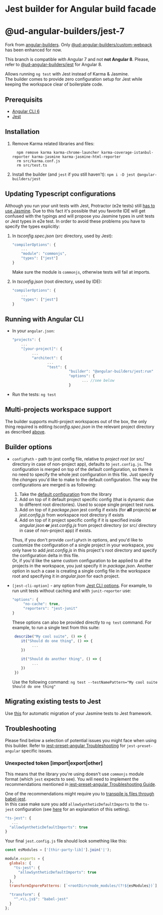 # Jest builder for Angular build facade
<!-- [![npm version](https://img.shields.io/npm/v/@angular-builders/jest.svg) ![npm](https://img.shields.io/npm/dm/@angular-builders/jest.svg)](https://www.npmjs.com/package/@angular-builders/jest) -->

# @ud-angular-builders/jest-7

Fork from [angular-builders](https://github.com/just-jeb/angular-builders/tree/7.x.x/packages/jest).
Only [@ud-angular-builders/custom-webpack](https://www.npmjs.com/package/@ud-angular-builders/custom-webpack) has been enhanced for now.

This branch is compatible with Angular 7 and not **not Angular 8**. Please, refer to [@ud-angular-builders/jest](https://www.npmjs.com/package/@ud-angular-builders/jest) for Angular 8.

Allows running `ng test` with Jest instead of Karma & Jasmine.  
The builder comes to provide zero configuration setup for Jest while keeping the workspace clear of boilerplate code.

## Prerequisits
  - [Angular CLI 6](https://www.npmjs.com/package/@angular/cli)
  - [Jest](https://www.npmjs.com/package/jest)
  
## Installation
1. Remove Karma related libraries and files:
   ```Shell
     npm remove karma karma-chrome-launcher karma-coverage-istanbul-reporter karma-jasmine karma-jasmine-html-reporter
	 rm src/karma.conf.js
	 rm src/test.ts
   ```
2. Install the builder (and `jest` if you still haven't): `npm i -D jest @angular-builders/jest`

## Updating Typescript configurations
Although you run your unit tests with Jest, Protractor (e2e tests) still [has to use Jasmine](https://github.com/angular/protractor/issues/3889).
Due to this fact it's possible that you favorite IDE will get confused with the typings and will propose you Jasmine types in unit tests or Jest types in e2e test.
In order to avoid these problems you have to specify the types explicitly:

1. In _tsconfig.spec.json_ (_src_ directory, used by Jest): 
	```js
	"compilerOptions": {
		...
		"module": "commonjs",
		"types": ["jest"]
	} 
	```
	Make sure the module is `commonjs`, otherwise tests will fail at imports.

2. In _tsconfig.json_ (root directory, used by IDE): 
	```js
	"compilerOptions": {
		...
		"types": ["jest"]
	} 
	```

## Running with Angular CLI
  - In your `angular.json`:
     ```js
     "projects": {
         ...
         "[your-project]": {
              ...
              "architect": {
                     ...
                     "test": {
                               "builder": "@angular-builders/jest:run"
                               "options": {
                                     ... //see below
                               }
      ```
  - Run the tests: `ng test`  
  
## Multi-projects workspace support
The builder supports multi-project workspaces out of the box, the only thing required is editing _tsconfig.spec.json_ in the relevant project directory as described [above](#updating-typescript-configurations).
  
## Builder options
 - `configPath` - path to jest config file, relative to _project root_ (or src/ directory in case of non-project app), defaults to `jest.config.js`. 
   The configuration is merged on top of the default configuration, so there is no need to specify the whole jest configuration in this file. Just specify the _changes_ you'd like to make to the default configuration.
   The way the configurations are merged is as following:
   1. Take the [default configuration](https://github.com/angular-builders/jest/blob/master/src/jest-config/default-config.ts) from the library
   2. Add on top of it default project specific config (that is dynamic due to different root directories). Used to scope single project test runs.
   3. Add on top of it _package.json_ jest config if exists (for **all** projects)
   **or** 
   _jest.config.js_ from workspace root directory if exists
   4. Add on top of it project specific config if it is specified inside _angular.json_
   **or**
    _jest.config.js_ from project directory (or src/ directory in case of non-project app) if exists.  

   Thus, if you don't provide `configPath` in options, and you'd like to customize the configuration of a single project in your workspace, you only have to add _jest.config.js_ in this project's root directory and specify the configuration delta in this file.  
   Or, if you'd like the same custom configuration to be applied to all the projects in the workspace, you just specify it in _package.json_. Another option in such a case is creating a single config file in the workspace root and specifying it in _angular.json_ for each project.
 - `[jest-cli-option]` - any option from [Jest CLI options](https://jestjs.io/docs/en/cli.html). For example, to run unit tests without caching and with `junit-reporter` use:
   ```js
   "options": {
		"no-cache": true,
		"reporters": "jest-junit"
   }   
   ```
   These options can also be provided directly to `ng test` command. For example, to run a single test from this suite:
   ```js
    describe("My cool suite", () => {
       it("Should do one thing", () => {
    		...
       })
       
       it("Should do another thing", () => {
    		...
       })
    })
   ```
   Use the following command: `ng test --testNamePattern="My cool suite Should do one thing"`
   
## Migrating existing tests to Jest
Use [this](https://jestjs.io/docs/en/migration-guide) for automatic migration of your Jasmine tests to Jest framework.

## Troubleshooting

Please find below a selection of potential issues you might face when using this builder. Refer to [jest-preset-angular Troubleshooting](https://github.com/thymikee/jest-preset-angular) for  `jest-preset-angular` specific issues.

### Unexpected token [import|export|other]

This means that the library you're using doesn't use `commonjs` module format (which `jest` expects to see). You will need to implement the recommendations mentioned in [jest-preset-angular Troubleshooting Guide](https://github.com/thymikee/jest-preset-angular#unexpected-token-importexportother).

One of the recommendations might require you to [transpile js files through babel-jest](https://github.com/thymikee/jest-preset-angular#transpile-js-files-through-babel-jest).  
In this case make sure you add `allowSyntheticDefaultImports` to the `ts-jest` configuration (see [here](https://github.com/7leads/ngx-cookie-service/issues/39) for an explanation of this setting).

```js
"ts-jest": {
   ...
  "allowSyntheticDefaultImports": true
}
```

Your final `jest.config.js` file should look something like this:

```js
const esModules = ['[thir-party-lib]'].join('|');

module.exports = {
  globals: {
    "ts-jest": {
      "allowSyntheticDefaultImports": true
    }
  },
  transformIgnorePatterns: [`<rootDir>/node_modules/(?!${esModules})`],

  "transform": {
    "^.+\\.js$": "babel-jest"
  }
};
```
